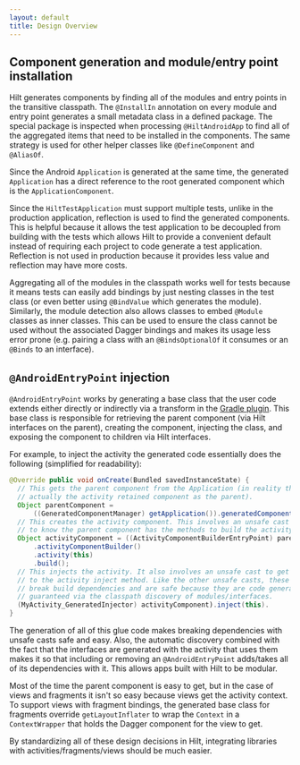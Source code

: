 ```yaml
---
layout: default
title: Design Overview
---
```


## Component generation and module/entry point installation

Hilt generates components by finding all of the modules and entry points in the
transitive classpath. The `@InstallIn` annotation on every module and entry
point generates a small metadata class in a defined package. The special package
is inspected when processing `@HiltAndroidApp` to find all of the aggregated
items that need to be installed in the components. The same strategy is used for
other helper classes like `@DefineComponent` and `@AliasOf`.

Since the Android `Application` is generated at the same time, the generated
`Application` has a direct reference to the root generated component which is
the `ApplicationComponent`.

Since the `HiltTestApplication` must support multiple tests, unlike in the
production application, reflection is used to find the generated components.
This is helpful because it allows the test application to be decoupled from
building with the tests which allows Hilt to provide a convenient default
instead of requiring each project to code generate a test application.
Reflection is not used in production because it provides less value and
reflection may have more costs.

Aggregating all of the modules in the classpath works well for tests because it
means tests can easily add bindings by just nesting classes in the test class
(or even better using `@BindValue` which generates the module). Similarly, the
module detection also allows classes to embed `@Module` classes as inner
classes. This can be used to ensure the class cannot be used without the
associated Dagger bindings and makes its usage less error prone (e.g. pairing a
class with an `@BindsOptionalOf` it consumes or an `@Binds` to an interface).

## `@AndroidEntryPoint` injection

`@AndroidEntryPoint` works by generating a base class that the user code extends
either directly or indirectly via a transform in the
[Gradle plugin](gradle-setup.md#hilt-gradle-plugin). This base class is
responsible for retrieving the parent component (via Hilt interfaces on the
parent), creating the component, injecting the class, and exposing the component
to children via Hilt interfaces.

For example, to inject the activity the generated code essentially does the
following (simplified for readability):

```java
@Override public void onCreate(Bundled savedInstanceState) {
  // This gets the parent component from the Application (in reality there is
  // actually the activity retained component as the parent).
  Object parentComponent =
      ((GeneratedComponentManager) getApplication()).generatedComponent();
  // This creates the activity component. This involves an unsafe cast
  // to know the parent component has the methods to build the activity component.
  Object activityComponent = ((ActivityComponentBuilderEntryPoint) parentComponent)
      .activityComponentBuilder()
      .activity(this)
      .build();
  // This injects the activity. It also involves an unsafe cast to get access
  // to the activity inject method. Like the other unsafe casts, these casts
  // break build dependencies and are safe because they are code generated and
  // guaranteed via the classpath discovery of modules/interfaces.
  (MyActivity_GeneratedInjector) activityComponent).inject(this).
}
```

The generation of all of this glue code makes breaking dependencies with unsafe
casts safe and easy. Also, the automatic discovery combined with the fact that
the interfaces are generated with the activity that uses them makes it so that
including or removing an `@AndroidEntryPoint` adds/takes all of its dependencies
with it. This allows apps built with Hilt to be modular.

Most of the time the parent component is easy to get, but in the case of views
and fragments it isn't so easy because views get the activity context. To
support views with fragment bindings, the generated base class for fragments
override `getLayoutInflater` to wrap the `Context` in a `ContextWrapper` that
holds the Dagger component for the view to get.

By standardizing all of these design decisions in Hilt, integrating libraries
with activities/fragments/views should be much easier.
